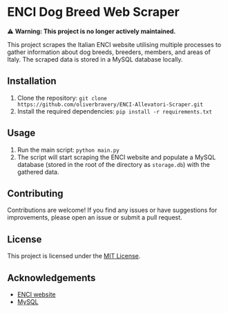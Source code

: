 # ENCI Dog Breed Web Scraper
⚠️ **Warning: This project is no longer actively maintained.**

This project scrapes the Italian ENCI website utilising multiple processes to gather information about dog breeds, breeders, members, and areas of Italy. The scraped data is stored in a MySQL database locally.

## Installation
1. Clone the repository: `git clone https://github.com/oliverbravery/ENCI-Allevatori-Scraper.git`
2. Install the required dependencies: `pip install -r requirements.txt`

## Usage
1. Run the main script: `python main.py`
2. The script will start scraping the ENCI website and populate a MySQL database (stored in the root of the directory as `storage.db`) with the gathered data.

## Contributing
Contributions are welcome! If you find any issues or have suggestions for improvements, please open an issue or submit a pull request.

## License
This project is licensed under the [MIT License](LICENSE).

## Acknowledgements
- [ENCI website](https://www.enci.it/)
- [MySQL](https://www.mysql.com/)
